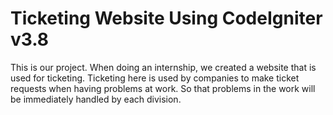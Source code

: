 # Ticketing Website Using CodeIgniter v3.8
This is our project. When doing an internship, we created a website that is used for ticketing. Ticketing here is used by companies to make ticket requests when having problems at work. So that problems in the work will be immediately handled by each division.
